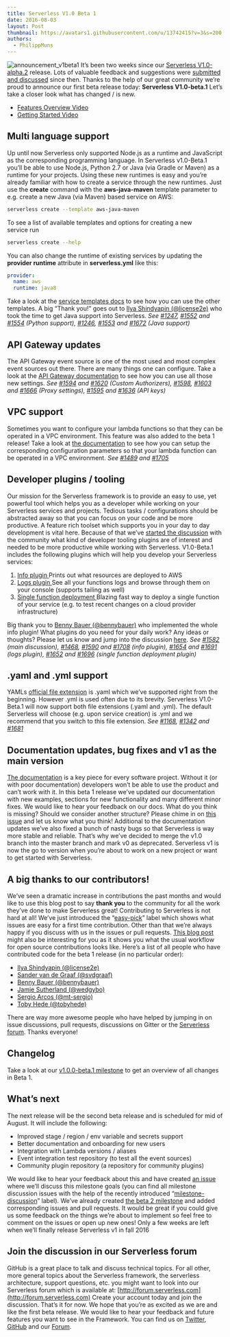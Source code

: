 ```yaml
---
title: Serverless V1.0 Beta 1
date: 2016-08-03
layout: Post
thumbnail: https://avatars1.githubusercontent.com/u/13742415?v=3&s=200
authors:
  - PhilippMuns
---
```


![announcement_v1beta1](https://s3-us-west-2.amazonaws.com/assets.site.serverless.com/blog/legacy/2016/08/announcement_v1beta1.gif) It’s been two weeks since our [Serverless V1.0-alpha.2](http://blog.serverless.com/serverless-v1-0-alpha-release-2/) release. Lots of valuable feedback and suggestions were [submitted and discussed](https://github.com/serverless/serverless/milestone/11?closed=1) since then. Thanks to the help of our great community we’re proud to announce our first beta release today: **Serverless V1.0-beta.1** Let’s take a closer look what has changed / is new.

*   [Features Overview Video](https://www.youtube.com/watch?v=bYDmaD1UUsc)
*   [Getting Started Video](https://www.youtube.com/watch?v=weOsx5rLWX0)

## Multi language support

Up until now Serverless only supported Node.js as a runtime and JavaScript as the corresponding programming language. In Serverless v1.0-Beta.1 you’ll be able to use Node.js, Python 2.7 or Java (via Gradle or Maven) as a runtime for your projects. Using these new runtimes is easy and you’re already familiar with how to create a service through the new runtimes. Just use the **create** command with the **aws-java-maven** template parameter to e.g. create a new Java (via Maven) based service on AWS:

```bash
serverless create --template aws-java-maven
```

To see a list of available templates and options for creating a new service run

```bash
serverless create --help
```

You can also change the runtime of existing services by updating the **provider runtime** attribute in **serverless.yml** like this:

```yaml
provider:
  name: aws
  runtime: java8
```

Take a look at the [service templates docs](https://github.com/serverless/serverless/tree/master/docs/service-templates) to see how you can use the other templates. A big “Thank you!” goes out to [Ilya Shindyapin (@license2e)](https://github.com/license2e) who took the time to get Java support into Serverless. _See [#1247](https://github.com/serverless/serverless/issues/1247), [#1552](https://github.com/serverless/serverless/issues/1552) and [#1554](https://github.com/serverless/serverless/pull/1554) (Python support), [#1246](https://github.com/serverless/serverless/issues/1246), [#1553](https://github.com/serverless/serverless/issues/1553) and [#1672](https://github.com/serverless/serverless/pull/1672) (Java support)_

## API Gateway updates

The API Gateway event source is one of the most used and most complex event sources out there. There are many things one can configure. Take a look at the [API Gateway documentation](https://github.com/serverless/serverless/tree/master/lib/plugins/aws/deploy/compile/events/apiGateway) to see how you can use all those new settings. _See [#1594](https://github.com/serverless/serverless/issues/1594) and [#1620](https://github.com/serverless/serverless/pull/1620) (Custom Authorizers), [#1598](https://github.com/serverless/serverless/issues/1598), [#1603](https://github.com/serverless/serverless/issues/1603) and [#1666](https://github.com/serverless/serverless/pull/1666) (Proxy settings), [#1595](https://github.com/serverless/serverless/issues/1595) and [#1636](https://github.com/serverless/serverless/pull/1636) (API keys)_

## VPC support

Sometimes you want to configure your lambda functions so that they can be operated in a VPC environment. This feature was also added to the beta 1 release! Take a look at [the documentation](https://github.com/serverless/serverless/blob/v1.0/docs/guide/deploying-a-service.md#deploying-vpc-configuration-for-lambda) to see how you can setup the corresponding configuration parameters so that your lambda function can be operated in a VPC environment. _See [#1489](https://github.com/serverless/serverless/issues/1489) and [#1705](https://github.com/serverless/serverless/pull/1705)_

## Developer plugins / tooling

Our mission for the Serverless framework is to provide an easy to use, yet powerful tool which helps you as a developer while working on your Serverless services and projects. Tedious tasks / configurations should be abstracted away so that you can focus on your code and be more productive. A feature rich toolset which supports you in your day to day development is vital here. Because of that we’ve [started the discussion](https://github.com/serverless/serverless/issues/1582) with the community what kind of developer tooling plugins are of interest and needed to be more productive while working with Serverless. V1.0-Beta.1 includes the following plugins which will help you develop your Serverless services:

1.  [Info plugin ](https://github.com/serverless/serverless/tree/master/lib/plugins/aws/info)Prints out what resources are deployed to AWS
2.  [Logs plugin ](https://github.com/serverless/serverless/tree/master/lib/plugins/aws/logs)See all your functions logs and browse through them on your console (supports tailing as well)
3.  [Single function deployment ](https://github.com/serverless/serverless/tree/master/lib/plugins/aws/deployFunction)Blazing fast way to deploy a single function of your service (e.g. to test recent changes on a cloud provider infrastructure)

Big thank you to [Benny Bauer (@bennybauer)](https://github.com/bennybauer) who implemented the whole info plugin! What plugins do you need for your daily work? Any ideas or thoughts? Please let us know and jump into the discussion [here](https://github.com/serverless/serverless/issues/1582). _See [#1582](https://github.com/serverless/serverless/issues/1582) (main discussion), [#1468](https://github.com/serverless/serverless/issues/1468), [#1590](https://github.com/serverless/serverless/pull/1590) and [#1708](https://github.com/serverless/serverless/pull/1708) (info plugin), [#1654](https://github.com/serverless/serverless/issues/1654) and [#1691](https://github.com/serverless/serverless/pull/1691) (logs plugin), [#1652](https://github.com/serverless/serverless/issues/1652) and [#1696](https://github.com/serverless/serverless/pull/1696) (single function deployment plugin)_

## .yaml and .yml support

YAMLs [official file extension](http://www.yaml.org/faq.html) is .yaml which we’ve supported right from the beginning. However .yml is used often due to its brevity. Serverless V1.0-Beta.1 will now support both file extensions (.yaml and .yml). The default Serverless will choose (e.g. upon service creation) is .yml and we recommend that you switch to this file extension. _See [#1168](https://github.com/serverless/serverless/issues/1186), [#1342](https://github.com/serverless/serverless/issues/1342) and [#1681](https://github.com/serverless/serverless/pull/1681)_

## Documentation updates, bug fixes and v1 as the main version

[The documentation](http://serverless.com/frameworks/docs) is a key piece for every software project. Without it (or with poor documentation) developers won’t be able to use the product and can’t work with it. In this beta 1 release we’ve updated our documentation with new examples, sections for new functionality and many different minor fixes. We would like to hear your feedback on our docs. What do you think is missing? Should we consider another structure? Please chime in on [this issue](https://github.com/serverless/serverless/issues/1522) and let us know what you think! Additional to the documentation updates we’ve also fixed a bunch of nasty bugs so that Serverless is way more stable and reliable. That’s why we’ve decided to merge the v1.0 branch into the master branch and mark v0 as deprecated. Serverless v1 is now the go to version when you’re about to work on a new project or want to get started with Serverless.

## A big thanks to our contributors!

We’ve seen a dramatic increase in contributions the past months and would like to use this blog post to say **thank you** to the community for all the work they’ve done to make Serverless great! Contributing to Serverless is not hard at all! We’ve just introduced the “[easy-pick](https://github.com/serverless/serverless/issues?q=is%3Aissue+is%3Aopen+label%3Aeasy-pick)” label which shows what issues are easy for a first time contribution. Other than that we’re always happy if you discuss with us in the issues or pull requests. [This blog post](https://realworldcoding.io/how-to-fork-a-taco-small-step-to-open-source-contributions-4e850f3a621b#.xq0m7fkc5) might also be interesting for you as it shows you what the usual workflow for open source contributions looks like. Here’s a list of all people who have contributed code for the beta 1 release (in no particular order):

*   [Ilya Shindyapin (@license2e)](https://github.com/license2e)
*   [Sander van de Graaf (@svdgraaf)](https://github.com/svdgraaf)
*   [Benny Bauer (@bennybauer)](https://github.com/bennybauer)
*   [Jamie Sutherland (@wedgybo)](https://github.com/wedgybo)
*   [Sergio Arcos (@mt-sergio)](https://github.com/mt-sergio)
*   [Toby Hede (@tobyhede)](https://github.com/tobyhede)

There are way more awesome people who have helped by jumping in on issue discussions, pull requests, discussions on Gitter or the [Serverless forum](http://forum.serverless.com). Thanks everyone!

## Changelog

Take a look at our [v1.0.0-beta.1 milestone](https://github.com/serverless/serverless/milestone/11?closed=1) to get an overview of all changes in Beta 1.

## What’s next

The next release will be the second beta release and is scheduled for mid of August. It will include the following:

*   Improved stage / region / env variable and secrets support
*   Better documentation and onboarding for new users
*   Integration with Lambda versions / aliases
*   Event integration test repository (to test all the event sources)
*   Community plugin repository (a repository for community plugins)

We would like to hear your feedback about this and have created [an issue](https://github.com/serverless/serverless/issues/1714) where we’ll discuss this milestone goals (you can find all milestone discussion issues with the help of the recently introduced “[milestone-discussion](https://github.com/serverless/serverless/labels/milestone-discussion)” label). We’ve already created [the beta 2 milestone](https://github.com/serverless/serverless/milestone/12) and added corresponding issues and pull requests. It would be great if you could give us some feedback on the things we’re about to implement so feel free to comment on the issues or open up new ones! Only a few weeks are left when we’ll finally release Serverless v1 in fall 2016

## Join the discussion in our Serverless forum

GitHub is a great place to talk and discuss technical topics. For all other, more general topics about the Serverless framework, the serverless architecture, support questions, etc. you might want to look into our Serverless forum which is available at: [http://forum.serverless.com](http://forum.serverless.com) Create your account today and join the discussion. That’s it for now. We hope that you’re as excited as we are and like the first beta release. We would like to hear your feedback and future features you want to see in the Framework. You can find us on [Twitter](https://twitter.com/goserverless), [GitHub](https://github.com/serverless/serverless/issues) and our [Forum](http://forum.serverless.com).
